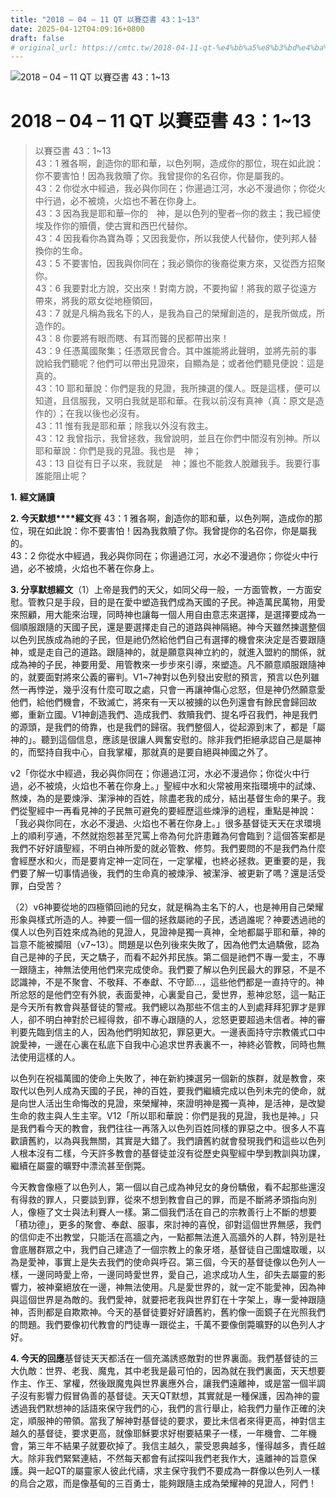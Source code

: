 ```yaml
---
title: "2018 – 04 – 11 QT 以賽亞書 43：1~13"
date: 2025-04-12T04:09:16+0800
draft: false
# original_url: https://cmtc.tw/2018-04-11-qt-%e4%bb%a5%e8%b3%bd%e4%ba%9e%e6%9b%b8-43%ef%bc%9a113
---
```


![2018 – 04 – 11 QT 以賽亞書 43：1\~13](/images/qt.jpg   "2018 – 04 – 11 QT 以賽亞書 43：1\~13")

# 2018 – 04 – 11 QT 以賽亞書 43：1\~13

> 以賽亞書 43：1\~13  
> 43：1 雅各啊，創造你的耶和華，以色列啊，造成你的那位，現在如此說：你不要害怕！因為我救贖了你。我曾提你的名召你，你是屬我的。  
> 43：2 你從水中經過，我必與你同在；你逿過江河，水必不漫過你；你從火中行過，必不被燒，火焰也不著在你身上。  
> 43：3 因為我是耶和華─你的　神，是以色列的聖者─你的救主；我已經使埃及作你的贖價，使古實和西巴代替你。  
> 43：4 因我看你為寶為尊；又因我愛你，所以我使人代替你，使列邦人替換你的生命。  
> 43：5 不要害怕，因我與你同在；我必領你的後裔從東方來，又從西方招聚你。  
> 43：6 我要對北方說，交出來！對南方說，不要拘留！將我的眾子從遠方帶來，將我的眾女從地極領回，  
> 43：7 就是凡稱為我名下的人，是我為自己的榮耀創造的，是我所做成，所造作的。  
> 43：8 你要將有眼而瞎、有耳而聾的民都帶出來！  
> 43：9 任憑萬國聚集；任憑眾民會合。其中誰能將此聲明，並將先前的事說給我們聽呢？他們可以帶出見證來，自顯為是；或者他們聽見便說：這是真的。  
> 43：10 耶和華說：你們是我的見證，我所揀選的僕人。既是這樣，便可以知道，且信服我，又明白我就是耶和華。在我以前沒有真神（真：原文是造作的）；在我以後也必沒有。  
> 43：11 惟有我是耶和華；除我以外沒有救主。  
> 43：12 我曾指示，我曾拯救，我曾說明，並且在你們中間沒有別神。所以耶和華說：你們是我的見證。我也是　神；  
> 43：13 自從有日子以來，我就是　神；誰也不能救人脫離我手。我要行事誰能阻止呢？

**1.** **經文誦讀**

**2. 今天默想****經文**賽 43：1 雅各啊，創造你的耶和華，以色列啊，造成你的那位，現在如此說：你不要害怕！因為我救贖了你。我曾提你的名召你，你是屬我的。  
43：2 你從水中經過，我必與你同在；你逿過江河，水必不漫過你；你從火中行過，必不被燒，火焰也不著在你身上。

**3. 分享默想經文**（1）上帝是我們的天父，如同父母一般，一方面管教，一方面安慰。管教只是手段，目的是在愛中塑造我們成為天國的子民。神造萬民萬物，用愛來照顧，用大能來治理，同時神也讓每一個人用自由意志來選擇，是選擇要成為一個順服跟隨的天國子民，還是要選擇走自己的道路與神隔絕。神今天雖然揀選整個以色列民族成為祂的子民，但是祂仍然給他們自己有選擇的機會來決定是否要跟隨神，或是走自己的道路。跟隨神的，就是願意與神立約的，就進入盟約的關係，就成為神的子民，神要用愛、用管教來一步步來引導，來塑造。凡不願意順服跟隨神的，就要面對將來公義的審判。V1\~7神對以色列發出安慰的預言，預言以色列雖然一再悖逆，幾乎沒有什麼可取之處，只會一再讓神傷心忿怒，但是神仍然願意愛他們，給他們機會，不致滅亡，將來有一天以被擄的以色列還會有餘民會歸回故鄉，重新立國。V1神創造我們、造成我們、救贖我們、提名呼召我們，神是我們的源頭，是我們的倚靠，也是我們的歸宿。我們整個人，從起源到末了，都是「屬神的」。聽到這個信息，應該是很讓人興奮安慰的。除非我們拒絕承認自己是屬神的，而堅持自我中心，自我掌權，那就真的是要自絕與神國之外了。

v2「你從水中經過，我必與你同在；你逿過江河，水必不漫過你；你從火中行過，必不被燒，火焰也不著在你身上。」聖經中水和火常被用來指環境中的試煉、熬煉，為的是要煉淨、潔淨神的百姓，除盡老我的成分，結出基督生命的果子。我們從聖經中一再看見神的子民無可避免的要經歷這些煉淨的過程，重點是神說：「我必與你同在，水必不漫過、火焰也不著在你身上。」很多基督徒天天在求環境上的順利亨通，不然就抱怨甚至咒罵上帝為何允許患難為何會臨到？這個答案都是我們不好好讀聖經，不明白神所愛的就必管教、修剪。我們要問的不是我們為什麼會經歷水和火，而是要肯定神一定同在，一定掌權，也終必拯救。更重要的是，我們要了解一切事情過後，我們的生命真的被煉淨、被潔淨、被更新了嗎？還是活受罪，白受苦？

（2）v6神要從地的四極領回祂的兒女，就是稱為主名下的人，也是神用自己榮耀形象與樣式所造的人。神要一個一個的拯救屬祂的子民，透過誰呢？神要透過祂的僕人以色列百姓來成為祂的見證人，見證神是獨一真神，全地都屬乎耶和華，神的旨意不能被攔阻（v7\~13）。問題是以色列後來失敗了，因為他們太過驕傲，認為自己是神的子民，天之驕子，而看不起外邦民族。第二個是祂們不專一愛主，不專一跟隨主，神無法使用他們來完成使命。我們要了解以色列民最大的罪惡，不是不認識神，不是不聚會、不敬拜、不奉獻、不守節…，這些他們都是一直持守的。神所忿怒的是他們空有外貌，表面愛神，心裏愛自己，愛世界，惹神忿怒，這一點正是今天所有教會與基督徒的警戒。我們總以為那些不信主的人到處拜拜犯罪才是罪人，卻不明白神對於已經得救，卻不專心跟隨的人，忿怒更要超過未信者。神的審判要先臨到信主的人，因為他們明知故犯，罪惡更大。一邊表面持守宗教儀式口中說愛神，一邊在心裏在私底下自我中心追求世界表裏不一，神終必管教，同時也無法使用這樣的人。

以色列在祝福萬國的使命上失敗了，神在新約揀選另一個新的族群，就是教會，來取代以色列人成為天國的子民，神的百姓，要我們繼續完成以色列未完的使命，就是向世人活出生命悔改的見證，來榮耀神，來證明神是獨一真神，是活神，是改變生命的救主與人生主宰。V12「所以耶和華說：你們是我的見證，我也是神。」只是我們看今天的教會，我們往往一再落入以色列百姓同樣的罪惡之中。很多人不喜歡讀舊約，以為與我無關，其實是大錯了。我們讀舊約就會發現我們和這些以色列人根本沒有二樣，今天許多教會的基督徒並沒有從歷史與聖經中學到教訓與功課，繼續在屬靈的曠野中漂流甚至倒斃。

今天教會像極了以色列人，第一個以自己成為神兒女的身份驕傲，看不起那些還沒有得救的罪人，只要談到罪，從來不想到教會自己的罪，而是不斷將矛頭指向別人，像極了文士與法利賽人一樣。第二個我們活在自己的宗教善行上不斷的想要「積功德」，更多的聚會、奉獻、服事，來討神的喜悅，卻對這個世界無感，我們的信仰走不出教堂，只能活在高牆之內，一點都無法進入高牆外的人群，特別是社會底層群眾之中，我們自己建造了一個宗教上的象牙塔，基督徒自己圍爐取暖，以為是愛神，事實上是失去我們的使命與呼召。第三個，今天的基督徒像以色列人一樣，一邊同時愛上帝，一邊同時愛世界，愛自己，追求成功人生，卻失去屬靈的影響力，被神棄絕放在一邊，神無法使用。凡是愛世界的，就一定不能愛神，因為神與這個世界是為敵的。我們愛神，就要把老我與世界釘在十字架上，專一愛神跟隨神，否則都是自欺欺神。今天的基督徒要好好讀舊約，舊約像一面鏡子在光照我們的問題。我們要像初代教會的門徒專一跟從主，千萬不要像倒斃曠野的以色列人才好。

**4. 今天的回應**基督徒天天都活在一個充滿誘惑敵對的世界裏面。我們基督徒的三大仇敵：世界、老我、魔鬼，其中老我是最可怕的，因為就在我們裏面，天天想要作主、作王、掌權，然後跟魔鬼與世界裏應外合，讓我們遠離神，或是當一個半調子沒有影響力假冒偽善的基督徒。天天QT默想，其實就是一種保護，因為神的靈透過我們默想神的話語來保守我們的心，我們的言行舉止，給我們力量作正確的決定，順服神的帶領。當我了解神對基督徒的要求，要比未信者來得更高，神對信主越久的基督徒，要求更高，就像耶穌要求好樹要結果子一樣，一年機會、二年機會，第三年不結果子就要砍掉了。我信主越久，蒙受恩典越多，懂得越多，責任越大。除非我們緊緊連結，不然每天都會有試探叫我們老我作大，遠離神的旨意保護。與一起QT的屬靈家人彼此代禱，求主保守我們不要成為一群像以色列人一樣的烏合之眾，而是像基甸的三百勇士，能夠跟隨主成為榮耀神的見證人，阿們！